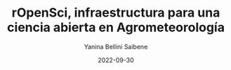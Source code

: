 ---
title: "rOpenSci, infraestructura para una ciencia abierta en Agrometeorología"
excerpt: "Keynote en la Reunión Argentina de Agrometerología 2022 donde presento que hacemos en rOpenSci, los paquetes de nuestra suite relacionados con la agrometeorología y además menciono paquetes argentinos para la disciplina."
date: 2022-09-30
date_end: "2022-09-30"
author: "Yanina Bellini Saibene"
location: "Online (Nacional)"
event: "Reunión Argentina de Agrometeorología"
event_url: http://rada2022.uncoma.edu.ar/
draft: false
# layout options: single, single-sidebar
layout: single
categories:
- Talk
- Spanish
- rOpenSci
- Rstats
tags:
- Rstats
- RSE
links:
- icon: images
  icon_pack: fas
  name: slides 
  url: https://docs.google.com/presentation/d/18wP5vDn1EuoHbmx-ESLcOzNupNjv8_bZPkzrp4QQnpM/edit
  
---